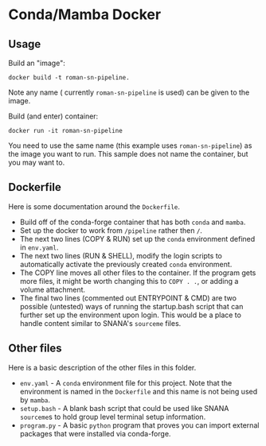 # Conda/Mamba Docker


## Usage 

Build an "image": 
```
docker build -t roman-sn-pipeline.
```
Note any name ( currently `roman-sn-pipeline` is used) can be given to the image.

Build (and enter) container: 
```
docker run -it roman-sn-pipeline
```
You need to use the same name (this example uses `roman-sn-pipeline`) as the image you want to run. This sample does not name the container, but you may want to.


## Dockerfile

Here is some documentation around the `Dockerfile`.

- Build off of the conda-forge container that has both `conda` and `mamba`.
- Set up the docker to work from `/pipeline` rather then `/`.
- The next two lines (COPY & RUN) set up the `conda` environment defined in `env.yaml`.
- The next two lines (RUN & SHELL), modify the login scripts to automatically activate the previously created `conda` environment.
- The COPY line moves all other files to the container. If the program gets more files, it might be worth changing this to `COPY . .`, or adding a volume attachment.
- The final two lines (commented out ENTRYPOINT & CMD) are two possible (untested) ways of running the startup.bash script that can further set up the environment upon login. This would be a place to handle content similar to SNANA's `sourceme` files.


## Other files

Here is a basic description of the other files in this folder.

- `env.yaml` - A `conda` environment file for this project. Note that the environment is named in the `Dockerfile` and this name is not being used by `mamba`.
- `setup.bash` - A blank bash script that could be used like SNANA `sourceme`s to hold group level terminal setup information.
- `program.py` - A basic `python` program that proves you can import external packages that were installed via conda-forge.
